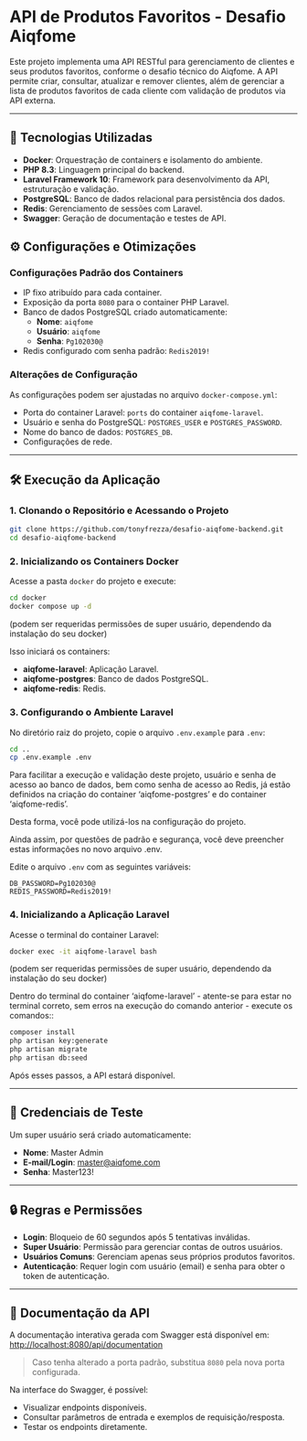 # API de Produtos Favoritos - Desafio Aiqfome

Este projeto implementa uma API RESTful para gerenciamento de clientes e seus produtos favoritos, conforme o desafio técnico do Aiqfome. A API permite criar, consultar, atualizar e remover clientes, além de gerenciar a lista de produtos favoritos de cada cliente com validação de produtos via API externa.

---

## 🚀 Tecnologias Utilizadas

- **Docker**: Orquestração de containers e isolamento do ambiente.
- **PHP 8.3**: Linguagem principal do backend.
- **Laravel Framework 10**: Framework para desenvolvimento da API, estruturação e validação.
- **PostgreSQL**: Banco de dados relacional para persistência dos dados.
- **Redis**: Gerenciamento de sessões com Laravel.
- **Swagger**: Geração de documentação e testes de API.

## ⚙️ Configurações e Otimizações

### Configurações Padrão dos Containers
- IP fixo atribuído para cada container.
- Exposição da porta `8080` para o container PHP Laravel.
- Banco de dados PostgreSQL criado automaticamente:
    - **Nome**: `aiqfome`
    - **Usuário**: `aiqfome`
    - **Senha**: `Pg102030@`
- Redis configurado com senha padrão: `Redis2019!`

### Alterações de Configuração
As configurações podem ser ajustadas no arquivo `docker-compose.yml`:
- Porta do container Laravel: `ports` do container `aiqfome-laravel`.
- Usuário e senha do PostgreSQL: `POSTGRES_USER` e `POSTGRES_PASSWORD`.
- Nome do banco de dados: `POSTGRES_DB`.
- Configurações de rede.

---

## 🛠️ Execução da Aplicação

### 1. Clonando o Repositório e Acessando o Projeto
```bash
git clone https://github.com/tonyfrezza/desafio-aiqfome-backend.git
cd desafio-aiqfome-backend
```

### 2. Inicializando os Containers Docker
Acesse a pasta `docker` do projeto e execute:
```bash
cd docker
docker compose up -d
```
(podem ser requeridas permissões de super usuário, dependendo da instalação do seu docker) 

Isso iniciará os containers:
- **aiqfome-laravel**: Aplicação Laravel.
- **aiqfome-postgres**: Banco de dados PostgreSQL.
- **aiqfome-redis**: Redis.

### 3. Configurando o Ambiente Laravel
No diretório raiz do projeto, copie o arquivo `.env.example` para `.env`:
```bash
cd ..
cp .env.example .env
```

Para facilitar a execução e validação deste projeto, usuário e senha de acesso ao banco de dados, bem como senha de acesso ao Redis, já estão definidos na criação do container ‘aiqfome-postgres’ e do container ‘aiqfome-redis’. 

Desta forma, você pode utilizá-los na configuração do projeto.

Ainda assim, por questões de padrão e segurança, você deve preencher estas informações no novo arquivo .env.

Edite o arquivo `.env` com as seguintes variáveis:
```env
DB_PASSWORD=Pg102030@
REDIS_PASSWORD=Redis2019!
```

### 4. Inicializando a Aplicação Laravel
Acesse o terminal do container Laravel:
```bash
docker exec -it aiqfome-laravel bash
```

(podem ser requeridas permissões de super usuário, dependendo da instalação do seu docker) 

Dentro do terminal do container ‘aiqfome-laravel’ - atente-se para estar no terminal correto, sem erros na execução do comando anterior - execute os comandos::
```bash
composer install
php artisan key:generate
php artisan migrate
php artisan db:seed
```

Após esses passos, a API estará disponível.

---

## 👤 Credenciais de Teste
Um super usuário será criado automaticamente:
- **Nome**: Master Admin
- **E-mail/Login**: master@aiqfome.com
- **Senha**: Master123!

---

## 🔒 Regras e Permissões

- **Login**: Bloqueio de 60 segundos após 5 tentativas inválidas.
- **Super Usuário**: Permissão para gerenciar contas de outros usuários.
- **Usuários Comuns**: Gerenciam apenas seus próprios produtos favoritos.
- **Autenticação**: Requer login com usuário (email) e senha para obter o token de autenticação.

---

## 📖 Documentação da API

A documentação interativa gerada com Swagger está disponível em:
[http://localhost:8080/api/documentation](http://localhost:8080/api/documentation)

> Caso tenha alterado a porta padrão, substitua `8080` pela nova porta configurada.

Na interface do Swagger, é possível:
- Visualizar endpoints disponíveis.
- Consultar parâmetros de entrada e exemplos de requisição/resposta.
- Testar os endpoints diretamente.

